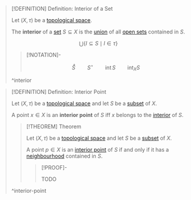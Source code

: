>[!DEFINITION] Definition: Interior of a Set
>
>Let $(X, \tau)$ be a [topological space](../../Topological%20Spaces/Topological%20Space.md).
>
>The **interior** of a [set](../../../Set%20Theory/Subset.md) $S \subseteq X$ is the [union](../../../Set%20Theory/Collections/Union%20of%20a%20Collection.md) of all [open sets](../../Topological%20Spaces/Open%20Subset.md) contained in $S$.
>
>$$
>\bigcup\{I \subseteq S \mid I \in \tau \}
>$$
>
>>[!NOTATION]-
>>
>>$$
>>\mathring S \qquad S^\circ \qquad \operatorname{int} S \qquad \operatorname{int}_X S
>>$$
>>
>
>^interior
>

>[!DEFINITION] Definition: Interior Point
>
>Let $(X, \tau)$ be a [topological space](../../Topological%20Spaces/Topological%20Space.md) and let $S$ be a [subset](../../../Set%20Theory/Subset.md) of $X$.
>
>A point $x \in X$ is an **interior point** of $S$ iff $x$ belongs to the [interior](Interior.md) of $S$.
>
>>[!THEOREM] Theorem
>>
>>Let $(X, \tau)$ be a [topological space](../../Topological%20Spaces/Topological%20Space.md) and let $S$ be a [subset](../../../Set%20Theory/Subset.md) of $X$.
>>
>>A point $p \in X$ is an [interior point](Interior.md) of $S$ if and only if it has a [neighbourhood](../../Topological%20Spaces/Neighbourhoods.md) contained in $S$.
>>
>>>[!PROOF]-
>>>
>>>TODO
>>>
>>
>
>^interior-point
>


